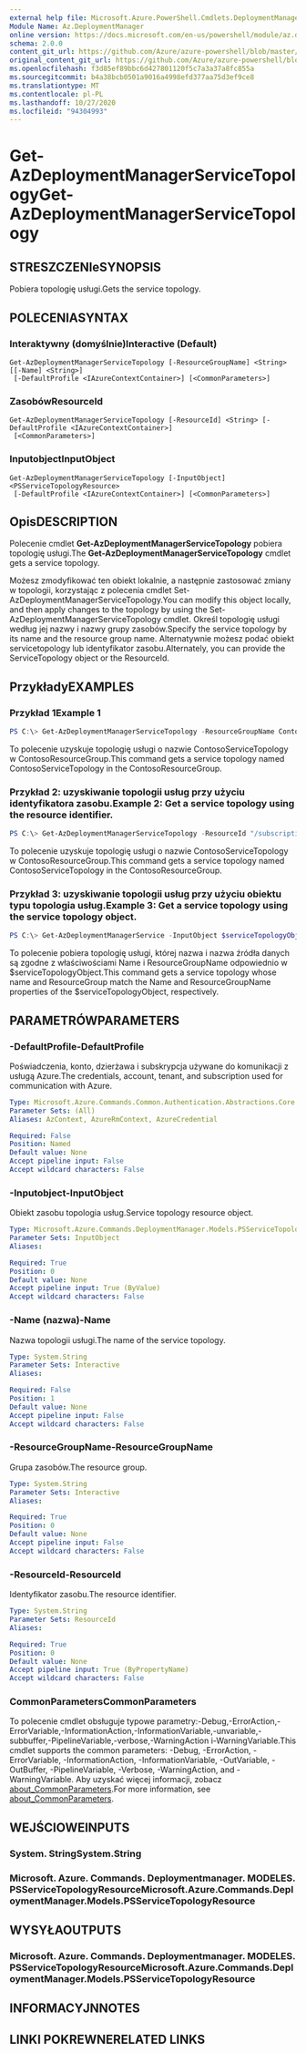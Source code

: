 ```yaml
---
external help file: Microsoft.Azure.PowerShell.Cmdlets.DeploymentManager.dll-Help.xml
Module Name: Az.DeploymentManager
online version: https://docs.microsoft.com/en-us/powershell/module/az.deploymentmanager/get-azdeploymentmanagerservicetopology
schema: 2.0.0
content_git_url: https://github.com/Azure/azure-powershell/blob/master/src/DeploymentManager/DeploymentManager/help/Get-AzDeploymentManagerServiceTopology.md
original_content_git_url: https://github.com/Azure/azure-powershell/blob/master/src/DeploymentManager/DeploymentManager/help/Get-AzDeploymentManagerServiceTopology.md
ms.openlocfilehash: f3d85ef89bbc6d427801120f5c7a3a37a8fc855a
ms.sourcegitcommit: b4a38bcb0501a9016a4998efd377aa75d3ef9ce8
ms.translationtype: MT
ms.contentlocale: pl-PL
ms.lasthandoff: 10/27/2020
ms.locfileid: "94304993"
---
```

# <span data-ttu-id="3ec66-101">Get-AzDeploymentManagerServiceTopology</span><span class="sxs-lookup"><span data-stu-id="3ec66-101">Get-AzDeploymentManagerServiceTopology</span></span>

## <span data-ttu-id="3ec66-102">STRESZCZENIe</span><span class="sxs-lookup"><span data-stu-id="3ec66-102">SYNOPSIS</span></span>
<span data-ttu-id="3ec66-103">Pobiera topologię usługi.</span><span class="sxs-lookup"><span data-stu-id="3ec66-103">Gets the service topology.</span></span>

## <span data-ttu-id="3ec66-104">POLECENIA</span><span class="sxs-lookup"><span data-stu-id="3ec66-104">SYNTAX</span></span>

### <span data-ttu-id="3ec66-105">Interaktywny (domyślnie)</span><span class="sxs-lookup"><span data-stu-id="3ec66-105">Interactive (Default)</span></span>
```
Get-AzDeploymentManagerServiceTopology [-ResourceGroupName] <String> [[-Name] <String>]
 [-DefaultProfile <IAzureContextContainer>] [<CommonParameters>]
```

### <span data-ttu-id="3ec66-106">Zasobów</span><span class="sxs-lookup"><span data-stu-id="3ec66-106">ResourceId</span></span>
```
Get-AzDeploymentManagerServiceTopology [-ResourceId] <String> [-DefaultProfile <IAzureContextContainer>]
 [<CommonParameters>]
```

### <span data-ttu-id="3ec66-107">Inputobject</span><span class="sxs-lookup"><span data-stu-id="3ec66-107">InputObject</span></span>
```
Get-AzDeploymentManagerServiceTopology [-InputObject] <PSServiceTopologyResource>
 [-DefaultProfile <IAzureContextContainer>] [<CommonParameters>]
```

## <span data-ttu-id="3ec66-108">Opis</span><span class="sxs-lookup"><span data-stu-id="3ec66-108">DESCRIPTION</span></span>
<span data-ttu-id="3ec66-109">Polecenie cmdlet **Get-AzDeploymentManagerServiceTopology** pobiera topologię usługi.</span><span class="sxs-lookup"><span data-stu-id="3ec66-109">The **Get-AzDeploymentManagerServiceTopology** cmdlet gets a service topology.</span></span>

<span data-ttu-id="3ec66-110">Możesz zmodyfikować ten obiekt lokalnie, a następnie zastosować zmiany w topologii, korzystając z polecenia cmdlet Set-AzDeploymentManagerServiceTopology.</span><span class="sxs-lookup"><span data-stu-id="3ec66-110">You can modify this object locally, and then apply changes to the topology by using the Set-AzDeploymentManagerServiceTopology cmdlet.</span></span>
<span data-ttu-id="3ec66-111">Określ topologię usługi według jej nazwy i nazwy grupy zasobów.</span><span class="sxs-lookup"><span data-stu-id="3ec66-111">Specify the service topology by its name and the resource group name.</span></span> <span data-ttu-id="3ec66-112">Alternatywnie możesz podać obiekt servicetopology lub identyfikator zasobu.</span><span class="sxs-lookup"><span data-stu-id="3ec66-112">Alternately, you can provide the ServiceTopology object or the ResourceId.</span></span>

## <span data-ttu-id="3ec66-113">Przykłady</span><span class="sxs-lookup"><span data-stu-id="3ec66-113">EXAMPLES</span></span>

### <span data-ttu-id="3ec66-114">Przykład 1</span><span class="sxs-lookup"><span data-stu-id="3ec66-114">Example 1</span></span>
```powershell
PS C:\> Get-AzDeploymentManagerServiceTopology -ResourceGroupName ContosoResourceGroup -Name ContosoServiceTopology
```

<span data-ttu-id="3ec66-115">To polecenie uzyskuje topologię usługi o nazwie ContosoServiceTopology w ContosoResourceGroup.</span><span class="sxs-lookup"><span data-stu-id="3ec66-115">This command gets a service topology named ContosoServiceTopology in the ContosoResourceGroup.</span></span>

### <span data-ttu-id="3ec66-116">Przykład 2: uzyskiwanie topologii usług przy użyciu identyfikatora zasobu.</span><span class="sxs-lookup"><span data-stu-id="3ec66-116">Example 2: Get a service topology using the resource identifier.</span></span>
```powershell
PS C:\> Get-AzDeploymentManagerServiceTopology -ResourceId "/subscriptions/subscriptionId/resourcegroups/ContosoResourceGroup/providers/Microsoft.DeploymentManager/serviceTopologies/ContosoServiceTopology"
```

<span data-ttu-id="3ec66-117">To polecenie uzyskuje topologię usługi o nazwie ContosoServiceTopology w ContosoResourceGroup.</span><span class="sxs-lookup"><span data-stu-id="3ec66-117">This command gets a service topology named ContosoServiceTopology in the ContosoResourceGroup.</span></span>

### <span data-ttu-id="3ec66-118">Przykład 3: uzyskiwanie topologii usług przy użyciu obiektu typu topologia usług.</span><span class="sxs-lookup"><span data-stu-id="3ec66-118">Example 3: Get a service topology using the service topology object.</span></span>
```powershell
PS C:\> Get-AzDeploymentManagerService -InputObject $serviceTopologyObject
```

<span data-ttu-id="3ec66-119">To polecenie pobiera topologię usługi, której nazwa i nazwa źródła danych są zgodne z właściwościami Name i ResourceGroupName odpowiednio w $serviceTopologyObject.</span><span class="sxs-lookup"><span data-stu-id="3ec66-119">This command gets a service topology whose name and ResourceGroup match the Name and ResourceGroupName properties of the $serviceTopologyObject, respectively.</span></span>

## <span data-ttu-id="3ec66-120">PARAMETRÓW</span><span class="sxs-lookup"><span data-stu-id="3ec66-120">PARAMETERS</span></span>

### <span data-ttu-id="3ec66-121">-DefaultProfile</span><span class="sxs-lookup"><span data-stu-id="3ec66-121">-DefaultProfile</span></span>
<span data-ttu-id="3ec66-122">Poświadczenia, konto, dzierżawa i subskrypcja używane do komunikacji z usługą Azure.</span><span class="sxs-lookup"><span data-stu-id="3ec66-122">The credentials, account, tenant, and subscription used for communication with Azure.</span></span>

```yaml
Type: Microsoft.Azure.Commands.Common.Authentication.Abstractions.Core.IAzureContextContainer
Parameter Sets: (All)
Aliases: AzContext, AzureRmContext, AzureCredential

Required: False
Position: Named
Default value: None
Accept pipeline input: False
Accept wildcard characters: False
```

### <span data-ttu-id="3ec66-123">-Inputobject</span><span class="sxs-lookup"><span data-stu-id="3ec66-123">-InputObject</span></span>
<span data-ttu-id="3ec66-124">Obiekt zasobu topologia usług.</span><span class="sxs-lookup"><span data-stu-id="3ec66-124">Service topology resource object.</span></span>

```yaml
Type: Microsoft.Azure.Commands.DeploymentManager.Models.PSServiceTopologyResource
Parameter Sets: InputObject
Aliases:

Required: True
Position: 0
Default value: None
Accept pipeline input: True (ByValue)
Accept wildcard characters: False
```

### <span data-ttu-id="3ec66-125">-Name (nazwa)</span><span class="sxs-lookup"><span data-stu-id="3ec66-125">-Name</span></span>
<span data-ttu-id="3ec66-126">Nazwa topologii usługi.</span><span class="sxs-lookup"><span data-stu-id="3ec66-126">The name of the service topology.</span></span>

```yaml
Type: System.String
Parameter Sets: Interactive
Aliases:

Required: False
Position: 1
Default value: None
Accept pipeline input: False
Accept wildcard characters: False
```

### <span data-ttu-id="3ec66-127">-ResourceGroupName</span><span class="sxs-lookup"><span data-stu-id="3ec66-127">-ResourceGroupName</span></span>
<span data-ttu-id="3ec66-128">Grupa zasobów.</span><span class="sxs-lookup"><span data-stu-id="3ec66-128">The resource group.</span></span>

```yaml
Type: System.String
Parameter Sets: Interactive
Aliases:

Required: True
Position: 0
Default value: None
Accept pipeline input: False
Accept wildcard characters: False
```

### <span data-ttu-id="3ec66-129">-ResourceId</span><span class="sxs-lookup"><span data-stu-id="3ec66-129">-ResourceId</span></span>
<span data-ttu-id="3ec66-130">Identyfikator zasobu.</span><span class="sxs-lookup"><span data-stu-id="3ec66-130">The resource identifier.</span></span>

```yaml
Type: System.String
Parameter Sets: ResourceId
Aliases:

Required: True
Position: 0
Default value: None
Accept pipeline input: True (ByPropertyName)
Accept wildcard characters: False
```

### <span data-ttu-id="3ec66-131">CommonParameters</span><span class="sxs-lookup"><span data-stu-id="3ec66-131">CommonParameters</span></span>
<span data-ttu-id="3ec66-132">To polecenie cmdlet obsługuje typowe parametry:-Debug,-ErrorAction,-ErrorVariable,-InformationAction,-InformationVariable,-unvariable,-subbuffer,-PipelineVariable,-verbose,-WarningAction i-WarningVariable.</span><span class="sxs-lookup"><span data-stu-id="3ec66-132">This cmdlet supports the common parameters: -Debug, -ErrorAction, -ErrorVariable, -InformationAction, -InformationVariable, -OutVariable, -OutBuffer, -PipelineVariable, -Verbose, -WarningAction, and -WarningVariable.</span></span> <span data-ttu-id="3ec66-133">Aby uzyskać więcej informacji, zobacz [about_CommonParameters](http://go.microsoft.com/fwlink/?LinkID=113216).</span><span class="sxs-lookup"><span data-stu-id="3ec66-133">For more information, see [about_CommonParameters](http://go.microsoft.com/fwlink/?LinkID=113216).</span></span>

## <span data-ttu-id="3ec66-134">WEJŚCIOWE</span><span class="sxs-lookup"><span data-stu-id="3ec66-134">INPUTS</span></span>

### <span data-ttu-id="3ec66-135">System. String</span><span class="sxs-lookup"><span data-stu-id="3ec66-135">System.String</span></span>

### <span data-ttu-id="3ec66-136">Microsoft. Azure. Commands. Deploymentmanager. MODELES. PSServiceTopologyResource</span><span class="sxs-lookup"><span data-stu-id="3ec66-136">Microsoft.Azure.Commands.DeploymentManager.Models.PSServiceTopologyResource</span></span>

## <span data-ttu-id="3ec66-137">WYSYŁA</span><span class="sxs-lookup"><span data-stu-id="3ec66-137">OUTPUTS</span></span>

### <span data-ttu-id="3ec66-138">Microsoft. Azure. Commands. Deploymentmanager. MODELES. PSServiceTopologyResource</span><span class="sxs-lookup"><span data-stu-id="3ec66-138">Microsoft.Azure.Commands.DeploymentManager.Models.PSServiceTopologyResource</span></span>

## <span data-ttu-id="3ec66-139">INFORMACYJN</span><span class="sxs-lookup"><span data-stu-id="3ec66-139">NOTES</span></span>

## <span data-ttu-id="3ec66-140">LINKI POKREWNE</span><span class="sxs-lookup"><span data-stu-id="3ec66-140">RELATED LINKS</span></span>
